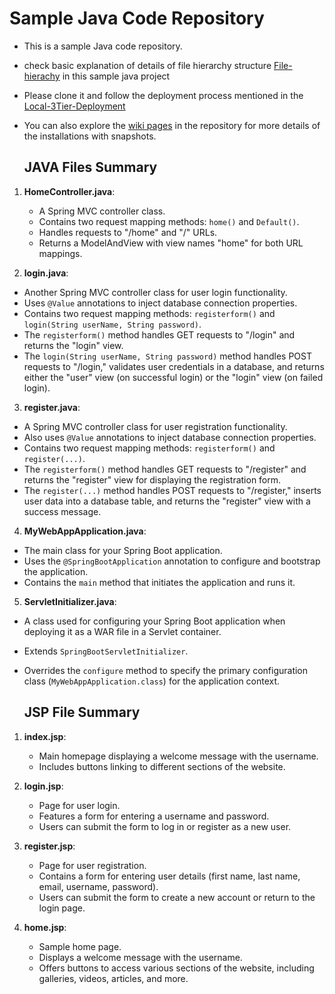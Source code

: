# Sample Java Code Repository

* This is a sample Java code repository. 

* check basic explanation of details of file hierarchy structure [File-hierachy](https://github.com/mano444/java_sample/wiki/File-_hierachy)  in this sample java project 

* Please clone it and follow the deployment process mentioned in the [Local-3Tier-Deployment](https://github.com/mano444/Local-3Tier-Deployment)




* You can also explore the [wiki pages](https://github.com/mano444/Local-3Tier-Deployment/wiki) in the repository for more details of the installations with snapshots.


  ## JAVA Files Summary

1. **HomeController.java**:
   - A Spring MVC controller class.
   - Contains two request mapping methods: `home()` and `Default()`.
   - Handles requests to "/home" and "/" URLs.
   - Returns a ModelAndView with view names "home" for both URL mappings.


2. **login.java**:
  - Another Spring MVC controller class for user login functionality.
  - Uses `@Value` annotations to inject database connection properties.
  - Contains two request mapping methods: `registerform()` and `login(String userName, String password)`.
  - The `registerform()` method handles GET requests to "/login" and returns the "login" view.
  - The `login(String userName, String password)` method handles POST requests to "/login," validates user credentials in a database, and returns either the "user" view (on successful login) or the "login" view (on failed login).

3. **register.java**:
  - A Spring MVC controller class for user registration functionality.
  - Also uses `@Value` annotations to inject database connection properties.
  - Contains two request mapping methods: `registerform()` and `register(...)`.
  - The `registerform()` method handles GET requests to "/register" and returns the "register" view for displaying the registration form.
  - The `register(...)` method handles POST requests to "/register," inserts user data into a database table, and returns the "register" view with a success message.

4. **MyWebAppApplication.java**:
- The main class for your Spring Boot application.
- Uses the `@SpringBootApplication` annotation to configure and bootstrap the application.
- Contains the `main` method that initiates the application and runs it.

5. **ServletInitializer.java**: 
- A class used for configuring your Spring Boot application when deploying it as a WAR file in a Servlet container.
- Extends `SpringBootServletInitializer`.
- Overrides the `configure` method to specify the primary configuration class (`MyWebAppApplication.class`) for the application context.


  ## JSP File Summary

1. **index.jsp**:
   - Main homepage displaying a welcome message with the username.
   - Includes buttons linking to different sections of the website.

2. **login.jsp**:
   - Page for user login.
   - Features a form for entering a username and password.
   - Users can submit the form to log in or register as a new user.

3. **register.jsp**:
   - Page for user registration.
   - Contains a form for entering user details (first name, last name, email, username, password).
   - Users can submit the form to create a new account or return to the login page.

4. **home.jsp**:
   - Sample home page.
   - Displays a welcome message with the username.
   - Offers buttons to access various sections of the website, including galleries, videos, articles, and more.




